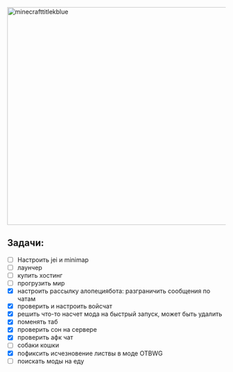 <img width="2048" height="503" alt="minecrafttitlekblue" src="https://github.com/user-attachments/assets/5877a099-86fb-4bd9-bdd6-ad9626fe9309" />

## Задачи:
- [ ] Настроить jei и minimap
- [ ] лаунчер
- [ ] купить хостинг
- [ ] прогрузить мир
- [X] настроить рассылку алопециябота: разграничить сообщения по чатам
- [X] проверить и настроить войсчат
- [X] решить что-то насчет мода на быстрый запуск, может быть удалить
- [X] поменять таб
- [X] проверить сон на сервере
- [X] проверить афк чат
- [ ] собаки кошки
- [X] пофиксить исчезновение листвы в моде OTBWG
- [ ] поискать моды на еду